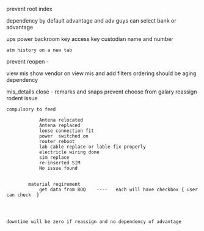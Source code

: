 prevent root index



dependency by default advantage
and adv guys can select bank or advantage

ups
power
backroom key access
    key custodian name and number



    atm history on a new tab




prevent  reopen - 

view mis
    show vendor on view mis and add filters
    ordering should be aging 
    dependency

mis_details
    close - remarks and snaps prevent choose from galary
    reassign
    rodent issue


    compulsory to feed 

                Antena relocated
                Antena replaced
                loose connection fit
                power  switched on  
                router reboot
                lab cable replace or lable fix properly
                electricle wiring done 
                sim replace 
                re-inserted SIM
                No issue found


            material reqirement 
                get data from BOQ    ----   each will have checkbox { user can check  }
                
                
                

    downtime will be zero if reassign and no dependency of advantage
